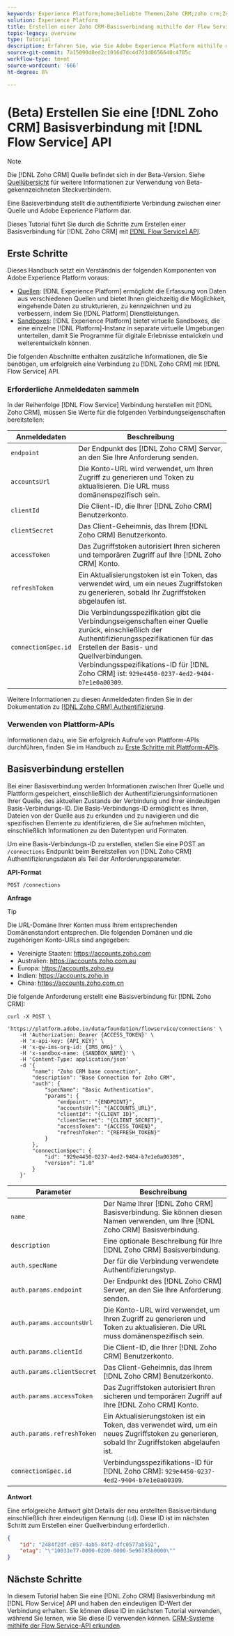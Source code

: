 ```yaml
---
keywords: Experience Platform;home;beliebte Themen;Zoho CRM;zoho crm;Zoho;Zoho
solution: Experience Platform
title: Erstellen einer Zoho CRM-Basisverbindung mithilfe der Flow Service API
topic-legacy: overview
type: Tutorial
description: Erfahren Sie, wie Sie Adobe Experience Platform mithilfe der Flow Service API mit Zoho CRM verbinden.
source-git-commit: 7a15090d8ed2c1016d7dc4d7d3d0656640c4785c
workflow-type: tm+mt
source-wordcount: '666'
ht-degree: 8%

---
```


# (Beta) Erstellen Sie eine [!DNL Zoho CRM] Basisverbindung mit [!DNL Flow Service] API

>[!NOTE]
>
>Die [!DNL Zoho CRM] Quelle befindet sich in der Beta-Version. Siehe [Quellübersicht](../../../../home.md#terms-and-conditions) für weitere Informationen zur Verwendung von Beta-gekennzeichneten Steckverbindern.

Eine Basisverbindung stellt die authentifizierte Verbindung zwischen einer Quelle und Adobe Experience Platform dar.

Dieses Tutorial führt Sie durch die Schritte zum Erstellen einer Basisverbindung für [!DNL Zoho CRM] mit [[!DNL Flow Service] API](https://www.adobe.io/experience-platform-apis/references/flow-service/).

## Erste Schritte

Dieses Handbuch setzt ein Verständnis der folgenden Komponenten von Adobe Experience Platform voraus:

* [Quellen](../../../../home.md): [!DNL Experience Platform] ermöglicht die Erfassung von Daten aus verschiedenen Quellen und bietet Ihnen gleichzeitig die Möglichkeit, eingehende Daten zu strukturieren, zu kennzeichnen und zu verbessern, indem Sie [!DNL Platform] Dienstleistungen.
* [Sandboxes](../../../../../sandboxes/home.md): [!DNL Experience Platform] bietet virtuelle Sandboxes, die eine einzelne [!DNL Platform]-Instanz in separate virtuelle Umgebungen unterteilen, damit Sie Programme für digitale Erlebnisse entwickeln und weiterentwickeln können.

Die folgenden Abschnitte enthalten zusätzliche Informationen, die Sie benötigen, um erfolgreich eine Verbindung zu [!DNL Zoho CRM] mit [!DNL Flow Service] API.

### Erforderliche Anmeldedaten sammeln

In der Reihenfolge [!DNL Flow Service] Verbindung herstellen mit [!DNL Zoho CRM], müssen Sie Werte für die folgenden Verbindungseigenschaften bereitstellen:

| Anmeldedaten | Beschreibung |
| --- | --- |
| `endpoint` | Der Endpunkt des [!DNL Zoho CRM] Server, an den Sie Ihre Anforderung senden. |
| `accountsUrl` | Die Konto-URL wird verwendet, um Ihren Zugriff zu generieren und Token zu aktualisieren. Die URL muss domänenspezifisch sein. |
| `clientId` | Die Client-ID, die Ihrer [!DNL Zoho CRM] Benutzerkonto. |
| `clientSecret` | Das Client-Geheimnis, das Ihrem [!DNL Zoho CRM] Benutzerkonto. |
| `accessToken` | Das Zugriffstoken autorisiert Ihren sicheren und temporären Zugriff auf Ihre [!DNL Zoho CRM] Konto. |
| `refreshToken` | Ein Aktualisierungstoken ist ein Token, das verwendet wird, um ein neues Zugriffstoken zu generieren, sobald Ihr Zugriffstoken abgelaufen ist. |
| `connectionSpec.id` | Die Verbindungsspezifikation gibt die Verbindungseigenschaften einer Quelle zurück, einschließlich der Authentifizierungsspezifikationen für das Erstellen der Basis- und Quellverbindungen. Verbindungsspezifikations-ID für [!DNL Zoho CRM] ist: `929e4450-0237-4ed2-9404-b7e1e0a00309`. |

Weitere Informationen zu diesen Anmeldedaten finden Sie in der Dokumentation zu [[!DNL Zoho CRM] Authentifizierung](https://www.zoho.com/crm/developer/docs/api/v2/oauth-overview.html).

### Verwenden von Plattform-APIs

Informationen dazu, wie Sie erfolgreich Aufrufe von Plattform-APIs durchführen, finden Sie im Handbuch zu [Erste Schritte mit Plattform-APIs](../../../../../landing/api-guide.md).

## Basisverbindung erstellen

Bei einer Basisverbindung werden Informationen zwischen Ihrer Quelle und Plattform gespeichert, einschließlich der Authentifizierungsinformationen Ihrer Quelle, des aktuellen Zustands der Verbindung und Ihrer eindeutigen Basis-Verbindungs-ID. Die Basis-Verbindungs-ID ermöglicht es Ihnen, Dateien von der Quelle aus zu erkunden und zu navigieren und die spezifischen Elemente zu identifizieren, die Sie aufnehmen möchten, einschließlich Informationen zu den Datentypen und Formaten.

Um eine Basis-Verbindungs-ID zu erstellen, stellen Sie eine POST an `/connections` Endpunkt beim Bereitstellen von [!DNL Zoho CRM] Authentifizierungsdaten als Teil der Anforderungsparameter.

**API-Format**

```https
POST /connections
```

**Anfrage**

>[!TIP]
>
>Die URL-Domäne Ihrer Konten muss Ihrem entsprechenden Domänenstandort entsprechen. Die folgenden Domänen und die zugehörigen Konto-URLs sind angegeben:<ul><li>Vereinigte Staaten: https://accounts.zoho.com</li><li>Australien: https://accounts.zoho.com.au</li><li>Europa: https://accounts.zoho.eu</li><li>Indien: https://accounts.zoho.in</li><li>China: https://accounts.zoho.com.cn</li></ul>

Die folgende Anforderung erstellt eine Basisverbindung für [!DNL Zoho CRM]:

```shell
curl -X POST \
    'https://platform.adobe.io/data/foundation/flowservice/connections' \
    -H 'Authorization: Bearer {ACCESS_TOKEN}' \
    -H 'x-api-key: {API_KEY}' \
    -H 'x-gw-ims-org-id: {IMS_ORG}' \
    -H 'x-sandbox-name: {SANDBOX_NAME}' \
    -H 'Content-Type: application/json'
    -d '{
        "name": "Zoho CRM base connection",
        "description": "Base Connection for Zoho CRM",
        "auth": {
            "specName": "Basic Authentication",
            "params": {
                "endpoint": "{ENDPOINT}",
                "accountsUrl": "{ACCOUNTS_URL}",
                "clientId": "{CLIENT_ID}",
                "clientSecret": "{CLIENT_SECRET}",
                "accessToken": "{ACCESS_TOKEN}",
                "refreshToken": "{REFRESH_TOKEN}"
            }
        },
        "connectionSpec": {
            "id": "929e4450-0237-4ed2-9404-b7e1e0a00309",
            "version": "1.0"
        }
    }'
```

| Parameter | Beschreibung |
| --- | --- |
| `name` | Der Name Ihrer [!DNL Zoho CRM] Basisverbindung. Sie können diesen Namen verwenden, um Ihre [!DNL Zoho CRM] Basisverbindung. |
| `description` | Eine optionale Beschreibung für Ihre [!DNL Zoho CRM] Basisverbindung. |
| `auth.specName` | Der für die Verbindung verwendete Authentifizierungstyp. |
| `auth.params.endpoint` | Der Endpunkt des [!DNL Zoho CRM] Server, an den Sie Ihre Anforderung senden. |
| `auth.params.accountsUrl` | Die Konto-URL wird verwendet, um Ihren Zugriff zu generieren und Token zu aktualisieren. Die URL muss domänenspezifisch sein. |
| `auth.params.clientId` | Die Client-ID, die Ihrer [!DNL Zoho CRM] Benutzerkonto. |
| `auth.params.clientSecret` | Das Client-Geheimnis, das Ihrem [!DNL Zoho CRM] Benutzerkonto. |
| `auth.params.accessToken` | Das Zugriffstoken autorisiert Ihren sicheren und temporären Zugriff auf Ihre [!DNL Zoho CRM] Konto. |
| `auth.params.refreshToken` | Ein Aktualisierungstoken ist ein Token, das verwendet wird, um ein neues Zugriffstoken zu generieren, sobald Ihr Zugriffstoken abgelaufen ist. |
| `connectionSpec.id` | Verbindungsspezifikations-ID für [!DNL Zoho CRM]: `929e4450-0237-4ed2-9404-b7e1e0a00309`. |

**Antwort**

Eine erfolgreiche Antwort gibt Details der neu erstellten Basisverbindung einschließlich ihrer eindeutigen Kennung (`id`). Diese ID ist im nächsten Schritt zum Erstellen einer Quellverbindung erforderlich.

```json
{
    "id": "2484f2df-c057-4ab5-84f2-dfc0577ab592",
    "etag": "\"10033e77-0000-0200-0000-5e96785b0000\""
}
```

## Nächste Schritte

In diesem Tutorial haben Sie eine [!DNL Zoho CRM] Basisverbindung mit [!DNL Flow Service] API und haben den eindeutigen ID-Wert der Verbindung erhalten. Sie können diese ID im nächsten Tutorial verwenden, während Sie lernen, wie Sie diese ID verwenden können. [CRM-Systeme mithilfe der Flow Service-API erkunden](../../explore/crm.md).
